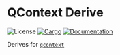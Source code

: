 # QContext Derive
![License](https://img.shields.io/badge/license-MIT-green.svg)
[![Cargo](https://img.shields.io/crates/v/qcontext-derive.svg)](https://crates.io/crates/qcontext-derive)
[![Documentation](https://docs.rs/qcontext-derive/badge.svg)](https://docs.rs/qcontext-derive)

Derives for [`qcontext`](https://crates.io/crates/qcontext)